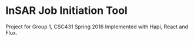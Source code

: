 # InSAR Job Initiation Tool

Project for Group 1, CSC431 Spring 2016
Implemented with Hapi, React and Flux.
